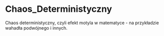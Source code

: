 # Chaos_Deterministyczny
 Chaos deterministyczny, czyli efekt motyla w matematyce - na przykładzie wahadła podwójnego i innych.
